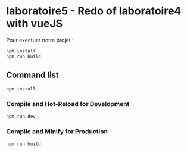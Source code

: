 # laboratoire5 - Redo of laboratoire4 with vueJS

Pour exectuer notre projet :

```sh
npm install
npm run build
```


## Command list

```sh
npm install
```

### Compile and Hot-Reload for Development

```sh
npm run dev
```

### Compile and Minify for Production

```sh
npm run build
```
